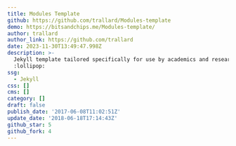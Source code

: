 ```yaml
---
title: Modules Template
github: https://github.com/trallard/Modules-template
demo: https://bitsandchips.me/Modules-template/
author: trallard
author_link: https://github.com/trallard
date: 2023-11-30T13:49:47.998Z
description: >-
  Jekyll template tailored specifically for use by academics and researchers etc
  :lollipop:
ssg:
  - Jekyll
css: []
cms: []
category: []
draft: false
publish_date: '2017-06-08T11:02:51Z'
update_date: '2018-06-18T17:14:43Z'
github_star: 5
github_fork: 4
---
```

